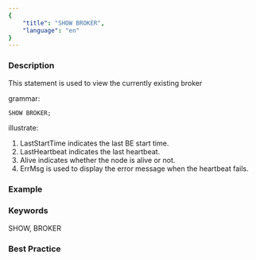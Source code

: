 ```yaml
---
{
    "title": "SHOW BROKER",
    "language": "en"
}
---
```


<!--
Licensed to the Apache Software Foundation (ASF) under one
or more contributor license agreements.  See the NOTICE file
distributed with this work for additional information
regarding copyright ownership.  The ASF licenses this file
to you under the Apache License, Version 2.0 (the
"License"); you may not use this file except in compliance
with the License.  You may obtain a copy of the License at

  http://www.apache.org/licenses/LICENSE-2.0

Unless required by applicable law or agreed to in writing,
software distributed under the License is distributed on an
"AS IS" BASIS, WITHOUT WARRANTIES OR CONDITIONS OF ANY
KIND, either express or implied.  See the License for the
specific language governing permissions and limitations
under the License.
-->




### Description

This statement is used to view the currently existing broker

grammar:

```sql
SHOW BROKER;
```

illustrate:

1. LastStartTime indicates the last BE start time.
2. LastHeartbeat indicates the last heartbeat.
3.  Alive indicates whether the node is alive or not.
4.  ErrMsg is used to display the error message when the heartbeat fails.

### Example

### Keywords

SHOW, BROKER

### Best Practice

